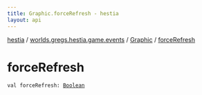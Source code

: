 ```yaml
---
title: Graphic.forceRefresh - hestia
layout: api
---
```


<div class='api-docs-breadcrumbs'><a href="../../index.html">hestia</a> / <a href="../index.html">worlds.gregs.hestia.game.events</a> / <a href="index.html">Graphic</a> / <a href="./force-refresh.html">forceRefresh</a></div>

# forceRefresh

<div class="signature"><code><span class="keyword">val </span><span class="identifier">forceRefresh</span><span class="symbol">: </span><a href="https://kotlinlang.org/api/latest/jvm/stdlib/kotlin/-boolean/index.html"><span class="identifier">Boolean</span></a></code></div>
